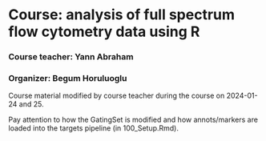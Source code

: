 # Course: analysis of full spectrum flow cytometry data using R
### Course teacher: Yann Abraham
### Organizer: Begum Horuluoglu
Course material modified by course teacher during the course on 2024-01-24 and 25.

Pay attention to how the GatingSet is modified and how annots/markers are loaded into the targets pipeline (in 100_Setup.Rmd).
